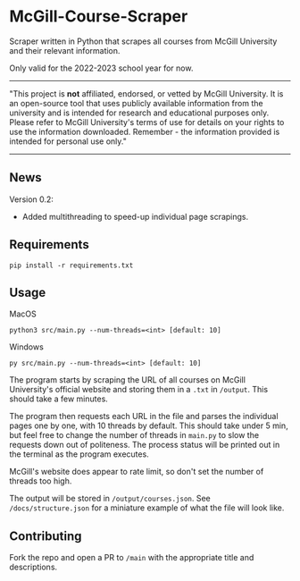 # McGill-Course-Scraper
Scraper written in Python that scrapes all courses from McGill University and their relevant information.

Only valid for the 2022-2023 school year for now.

---

"This project is **not** affiliated, endorsed, or vetted by McGill University. It is an open-source tool that uses publicly available information from the university and is intended for research and educational purposes only. Please refer to McGill University's terms of use for details on your rights to use the information downloaded. Remember - the information provided is intended for personal use only."

---

## News
Version 0.2:
- Added multithreading to speed-up individual page scrapings.

## Requirements
```
pip install -r requirements.txt
```

## Usage
MacOS
```
python3 src/main.py --num-threads=<int> [default: 10]
```
Windows
```
py src/main.py --num-threads=<int> [default: 10]
```

The program starts by scraping the URL of all courses on McGill University's official website and storing them in a `.txt` in `/output`. This should take a few minutes.

The program then requests each URL in the file and parses the individual pages one by one, with 10 threads by default. This should take under 5 min, but feel free to change the number of threads in `main.py` to slow the requests down out of politeness. The process status will be printed out in the terminal as the program executes.

McGill's website does appear to rate limit, so don't set the number of threads too high.

The output will be stored in `/output/courses.json`. See `/docs/structure.json` for a miniature example of what the file will look like.

## Contributing
Fork the repo and open a PR to `/main` with the appropriate title and descriptions.
